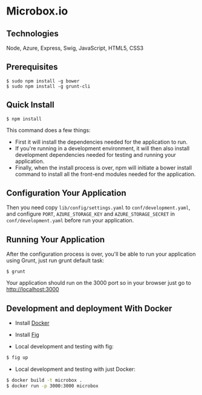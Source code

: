 Microbox.io
===========

## Technologies
Node, Azure, Express, Swig, JavaScript, HTML5, CSS3

## Prerequisites
```
$ sudo npm install -g bower
$ sudo npm install -g grunt-cli
```

## Quick Install
```
$ npm install
```

This command does a few things:
* First it will install the dependencies needed for the application to run.
* If you're running in a development environment, it will then also install development dependencies needed for testing and running your application.
* Finally, when the install process is over, npm will initiate a bower install command to install all the front-end modules needed for the application.

## Configuration Your Application
Then you need copy `lib/config/settings.yaml` to `conf/development.yaml`, and configure `PORT`, `AZURE_STORAGE_KEY` and `AZURE_STORAGE_SECRET` in `conf/development.yaml` before run your application.

## Running Your Application
After the configuration process is over, you'll be able to run your application using Grunt, just run grunt default task:

```
$ grunt
```

Your application should run on the 3000 port so in your browser just go to [http://localhost:3000](http://localhost:3000)

## Development and deployment With Docker

* Install [Docker](http://www.docker.com/)
* Install [Fig](https://github.com/orchardup/fig)

* Local development and testing with fig: 
```bash
$ fig up
```

* Local development and testing with just Docker:
```bash
$ docker build -t microbox .
$ docker run -p 3000:3000 microbox
```
